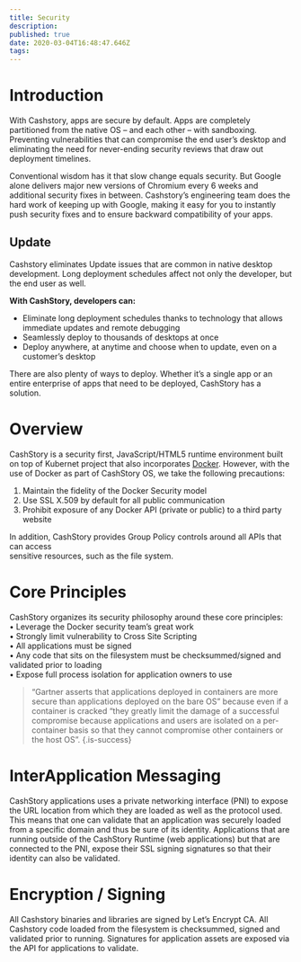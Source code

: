 ```yaml
---
title: Security
description: 
published: true
date: 2020-03-04T16:48:47.646Z
tags: 
---
```


# Introduction

With Cashstory, apps are secure by default. Apps are completely partitioned from the native OS – and each other – with sandboxing. Preventing vulnerabilities that can compromise the end user’s desktop and eliminating the need for never-ending security reviews that draw out deployment timelines.

Conventional wisdom has it that slow change equals security. But Google alone delivers major new versions of Chromium every 6 weeks and additional security fixes in between. Cashstory’s engineering team does the hard work of keeping up with Google, making it easy for you to instantly push security fixes and to ensure backward compatibility of your apps.

## Update

Cashstory eliminates Update issues that are common in native desktop development. Long deployment schedules affect not only the developer, but the end user as well. 

**With CashStory, developers can:**

* Eliminate long deployment schedules thanks to technology that allows immediate updates and remote debugging
* Seamlessly deploy to thousands of desktops at once
* Deploy anywhere, at anytime and choose when to update, even on a customer’s desktop

There are also plenty of ways to deploy. Whether it’s a single app or an entire enterprise of apps that need to be deployed, CashStory has a solution.

# Overview 

CashStory is a security first, JavaScript/HTML5 runtime environment built on top of Kubernet  project that also incorporates [Docker](https://www.docker.com/). However, with the use of Docker as part of CashStory OS, we take the following precautions:

1.  Maintain the fidelity of the Docker Security model
2.  Use SSL X.509 by default for all public communication
3.  Prohibit exposure of any Docker API (private or public) to a third party website

In addition, CashStory provides Group Policy controls around all APIs that can access  
sensitive resources, such as the file system.

# Core Principles

CashStory organizes its security philosophy around these core principles:  
• Leverage the Docker security team’s great work  
• Strongly limit vulnerability to Cross Site Scripting  
• All applications must be signed  
• Any code that sits on the filesystem must be checksummed/signed and validated prior to loading  
• Expose full process isolation for application owners to use

>“Gartner asserts that applications deployed in containers are more secure than applications deployed on the bare OS” because even if a container is cracked “they greatly limit the damage of a successful compromise because applications and users are isolated on a per-container basis so that they cannot compromise other containers or the host OS”.
{.is-success}


# InterApplication Messaging
 
CashStory applications uses a private networking interface (PNI) to expose the URL location from which they are loaded as well as the protocol used. This means that one can validate that an application was securely loaded from a specific domain and thus be sure of its identity. Applications that are running outside of the CashStory Runtime (web applications) but that are connected to the PNI, expose their SSL signing signatures so that their identity can also be validated. 

# Encryption / Signing

All Cashstory binaries and libraries are signed by Let’s Encrypt CA. All Cashstory code loaded from the filesystem is checksummed, signed and validated prior to running. Signatures for application assets are exposed via the API for applications to validate.
